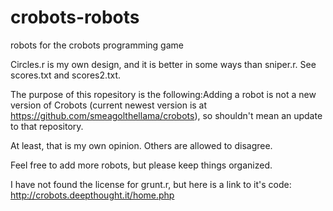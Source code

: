 # crobots-robots
robots for the crobots programming game

Circles.r is my own design, and it is better in some ways than sniper.r. See scores.txt and scores2.txt.

The purpose of this ropesitory is the following:Adding a robot is not a new version of Crobots (current newest version is at https://github.com/smeagolthellama/crobots), so shouldn't mean an update to that repository.

At least, that is my own opinion. Others are allowed to disagree.

Feel free to add more robots, but please keep things organized.

I have not found the license for grunt.r, but here is a link to it's code: http://crobots.deepthought.it/home.php
